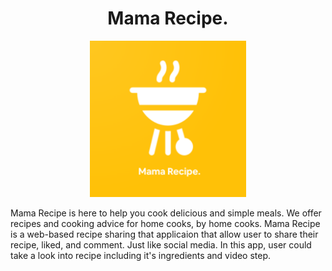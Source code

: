 <h1 align="center">Mama Recipe.</h1>

<p align="center">
<img src="/docs/logo.png" width="250px">
</p>

Mama Recipe is here to help you cook delicious and simple meals. We offer recipes and cooking advice for home cooks, by home cooks. Mama Recipe is a web-based recipe sharing that applicaion that allow user to share their recipe, liked, and comment. Just like social media. In this app, user could take a look into recipe including it's ingredients and video step.
